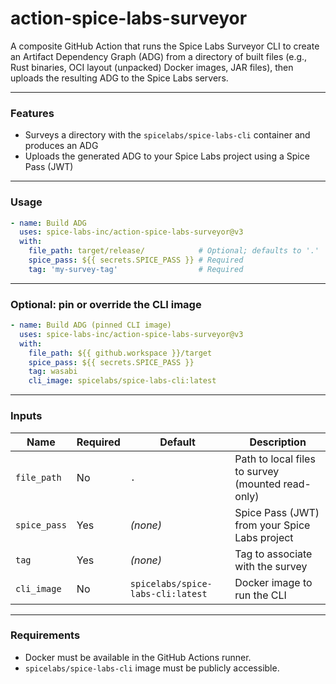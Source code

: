 # action-spice-labs-surveyor

A composite GitHub Action that runs the Spice Labs Surveyor CLI to create an Artifact Dependency Graph (ADG) from a directory of built files (e.g., Rust binaries, OCI layout (unpacked) Docker images, JAR files), then uploads the resulting ADG to the Spice Labs servers.

---

### Features

- Surveys a directory with the `spicelabs/spice-labs-cli` container and produces an ADG
- Uploads the generated ADG to your Spice Labs project using a Spice Pass (JWT)

---

### Usage

```yaml
- name: Build ADG
  uses: spice-labs-inc/action-spice-labs-surveyor@v3
  with:
    file_path: target/release/            # Optional; defaults to '.'
    spice_pass: ${{ secrets.SPICE_PASS }} # Required
    tag: 'my-survey-tag'                  # Required

```

---

### Optional: pin or override the CLI image
```yaml
- name: Build ADG (pinned CLI image)
  uses: spice-labs-inc/action-spice-labs-surveyor@v3
  with:
    file_path: ${{ github.workspace }}/target
    spice_pass: ${{ secrets.SPICE_PASS }}
    tag: wasabi
    cli_image: spicelabs/spice-labs-cli:latest
```

---

### Inputs
| Name         | Required | Default                           | Description                                     |
| ------------ | -------- | --------------------------------- | ----------------------------------------------- |
| `file_path`  | No       | `.`                               | Path to local files to survey (mounted read-only) |
| `spice_pass` | Yes      | *(none)*                          | Spice Pass (JWT) from your Spice Labs project   |
| `tag`        | Yes      | *(none)*                          | Tag to associate with the survey         |
| `cli_image`  | No       | `spicelabs/spice-labs-cli:latest` | Docker image to run the CLI                     |

---

### Requirements

- Docker must be available in the GitHub Actions runner.
- `spicelabs/spice-labs-cli` image must be publicly accessible.
